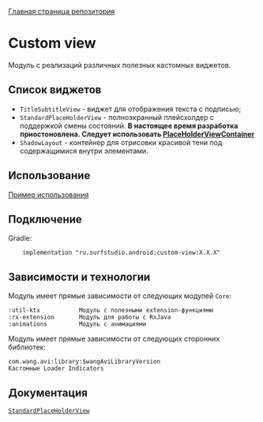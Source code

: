 [Главная страница репозитория](/docs/main.md)

# Custom view
Модуль с реализаций различных полезных кастомных виджетов.

## Список виджетов

+ `TitleSubtitleView` - виджет для отображения текста с подписью;
+ `StandardPlaceHolderView` - полноэкранный плейсхолдер с поддержкой смены состояний. **В настоящее время разработка приостоновлена. Следует использовать [PlaceHolderViewContainer](lib-custom-view/src/main/java/ru/surfstudio/android/custom/view/placeholder/PlaceHolderViewContainer.kt)**
+ `ShadowLayout` - контейнер для отрисовки красивой тени под содержащимися внутри элементами.

## Использование
[Пример использования](sample)

## Подключение
Gradle:
```
    implementation "ru.surfstudio.android:custom-view:X.X.X"
```    
## Зависимости и технологии

Модуль имеет прямые зависимости от следующих модулей `Core`:

    :util-ktx           Модуль с полезными extension-функциями
    :rx-extension       Модуль для работы с RxJava
    :animations         Модуль с анимациями
    
Модуль имеет прямые зависимости от следующих сторонних библиотек:

    com.wang.avi:library:$wangAviLibraryVersion                                    Кастомные Loader Indicators

## Документация
[`StandardPlaceHolderView`](lib-custom-view/STANDARD-PLACEHOLDER-VIEW-README.md)
